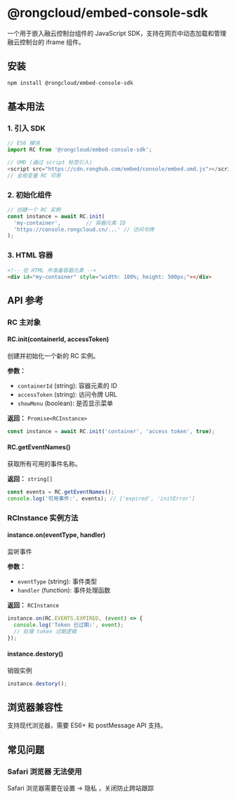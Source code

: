 # @rongcloud/embed-console-sdk

一个用于嵌入融云控制台组件的 JavaScript SDK，支持在网页中动态加载和管理融云控制台的 iframe 组件。


## 安装

```bash
npm install @rongcloud/embed-console-sdk
```

## 基本用法

### 1. 引入 SDK

```javascript
// ES6 模块
import RC from '@rongcloud/embed-console-sdk';

// UMD (通过 script 标签引入)
<script src="https://cdn.ronghub.com/embed/console/embed.umd.js"></script>
// 全局变量 RC 可用
```

### 2. 初始化组件

```javascript
// 创建一个 RC 实例
const instance = await RC.init(
  'my-container',        // 容器元素 ID
  'https://console.rongcloud.cn/...' // 访问令牌
);
```

### 3. HTML 容器

```html
<!-- 在 HTML 中准备容器元素 -->
<div id="my-container" style="width: 100%; height: 500px;"></div>
```

## API 参考

### RC 主对象

#### RC.init(containerId, accessToken)

创建并初始化一个新的 RC 实例。

**参数：**
- `containerId` (string): 容器元素的 ID
- `accessToken` (string): 访问令牌 URL
- `showMenu` (boolean): 是否显示菜单

**返回：** `Promise<RCInstance>`

```javascript
const instance = await RC.init('container', 'access token', true);
```

#### RC.getEventNames()

获取所有可用的事件名称。

**返回：** `string[]`

```javascript
const events = RC.getEventNames();
console.log('可用事件:', events); // ['expired', 'initError']
```

### RCInstance 实例方法

#### instance.on(eventType, handler)

监听事件

**参数：**
- `eventType` (string): 事件类型
- `handler` (function): 事件处理函数

**返回：** `RCInstance` 

```javascript
instance.on(RC.EVENTS.EXPIRED, (event) => {
  console.log('Token 已过期:', event);
  // 处理 token 过期逻辑
});
```

#### instance.destory()

销毁实例

```javascript
instance.destory();
```


## 浏览器兼容性

支持现代浏览器，需要 ES6+ 和 postMessage API 支持。

## 常见问题

### Safari 浏览器 无法使用

Safari 浏览器需要在设置 -> 隐私 ，关闭防止跨站跟踪

